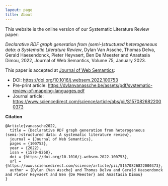 ```yaml
---
layout: page
title: About
---
```


This website is the online version of our Systematic Literature Review paper:

*Declarative RDF graph generation from (semi-)structured heterogeneous data: a Systematic Literature Review*,
Dylan Van Assche, Thomas Delva, Gerald Haesendonck, Pieter Heyvaert, Ben De Meester and Anastasia Dimou,
2022, Journal of Web Semantics, Volume 75, January 2023.

This paper is accepted at [Journal of Web Semantics](https://www.websemanticsjournal.org/):

- DOI: https://doi.org/10.1016/j.websem.2022.100753
- Pre-print article: https://dylanvanassche.be/assets/pdf/systematic-review-of-mapping-languages.pdf
- Journal article: https://www.sciencedirect.com/science/article/abs/pii/S1570826822000373

**Citation**
```
@Article{vanassche2022,
  title = {Declarative RDF graph generation from heterogeneous (semi-)structured data: A systematic literature review},
  journal = {Journal of Web Semantics},
  pages = {100753},
  year = {2022},
  issn = {1570-8268},
  doi = {https://doi.org/10.1016/j.websem.2022.100753},
  url = {https://www.sciencedirect.com/science/article/pii/S1570826822000373},
  author = {Dylan {Van Assche} and Thomas Delva and Gerald Haesendonck and Pieter Heyvaert and Ben {De Meester} and Anastasia Dimou}
}
```
